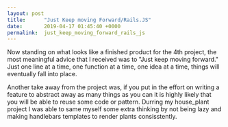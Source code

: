 ```yaml
---
layout: post
title:      "Just Keep moving Forward/Rails.JS"
date:       2019-04-17 01:45:40 +0000
permalink:  just_keep_moving_forward_rails_js
---
```



 Now standing on what looks like a finished product for the 4th project, the most meaningful advice that I received was to "Just keep moving forward." Just one line at a time, one function at a time, one idea at a time, things will eventually fall into place. 

Another take away from the project was, if you put in the effort on writing a feature to abstract away as many things as you can it is highly likely that you will be able to reuse some code or pattern. Durring my house_plant project I was able to same myself some extra thinking by not being lazy and making handlebars templates to render plants consisstently.

